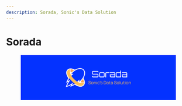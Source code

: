 ```yaml
---
description: Sorada, Sonic's Data Solution
---
```


# Sorada

<figure><img src="../../.gitbook/assets/sorada-cover.png" alt=""><figcaption></figcaption></figure>
